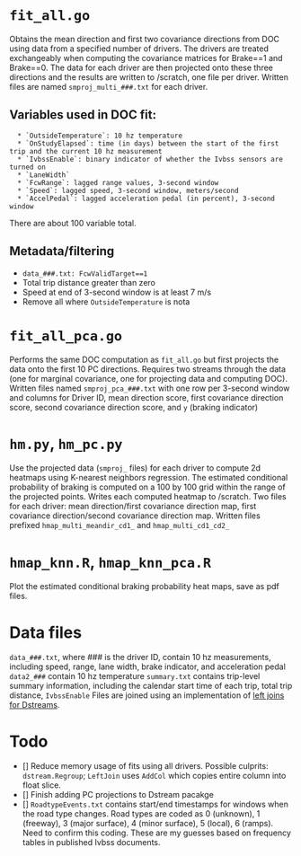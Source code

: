 # `fit_all.go`
Obtains the mean direction and first two covariance directions from DOC using data from a specified number of drivers. The drivers are treated exchangeably when computing the covariance matrices for Brake==1 and Brake==0. The data for each driver are then projected onto these three directions and the results are written to /scratch, one file per driver. 
Written files are named `smproj_multi_###.txt` for each driver.

## Variables used in DOC fit:
	  * `OutsideTemperature`: 10 hz temperature
	  * `OnStudyElapsed`: time (in days) between the start of the first trip and the current 10 hz measurement
	  * `IvbssEnable`: binary indicator of whether the Ivbss sensors are turned on
	  * `LaneWidth`
	  * `FcwRange`: lagged range values, 3-second window
	  * `Speed`: lagged speed, 3-second window, meters/second
	  * `AccelPedal`: lagged acceleration pedal (in percent), 3-second window
There are about 100 variable total.

## Metadata/filtering

   * `data_###.txt: FcwValidTarget==1`
   * Total trip distance greater than zero
   * Speed at end of 3-second window is at least 7 m/s
   * Remove all  where `OutsideTemperature` is nota

# `fit_all_pca.go`
Performs the same DOC computation as `fit_all.go` but first projects the data onto the first 10 PC directions. Requires two streams through the data (one for marginal covariance, one for projecting data and computing DOC).
Written files named `smproj_pca_###.txt` with one row per 3-second window and columns for Driver ID, mean direction score, first covariance direction score, second covariance direction score, and `y` (braking indicator)

# `hm.py`, `hm_pc.py`
Use the projected data (`smproj_` files) for each driver to compute 2d heatmaps using K-nearest neighbors regression.
The estimated conditional probability of braking is computed on a 100 by 100 grid within the range of the projected points.
Writes each computed heatmap to /scratch. Two files for each driver: mean direction/first covariance direction map, first covariance direction/second covariance direction map.
Written files prefixed `hmap_multi_meandir_cd1_` and `hmap_multi_cd1_cd2_`

# `hmap_knn.R`, `hmap_knn_pca.R`
Plot the estimated conditional braking probability heat maps, save as pdf files.

# Data files
`data_###.txt`, where \#\#\# is the driver ID, contain 10 hz measurements, including speed, range, lane width, brake indicator, and acceleration pedal
`data2_###` contain 10 hz temperature
`summary.txt` contains trip-level summary information, including the calendar start time of each trip, total trip distance, `IvbssEnable`
Files are joined using an implementation of [left joins for Dstreams](https://github.com/brookluers/dstream/blob/master/dstream/leftjoin.go).

# Todo
- [] Reduce memory usage of fits using all drivers. Possible culprits: `dstream.Regroup`; `LeftJoin` uses `AddCol` which copies entire column into float slice.
- [] Finish adding PC projections to Dstream pacakge
- [] `RoadtypeEvents.txt` contains start/end timestamps for windows when the road type changes. Road types are coded as 0 (unknown), 1 (freeway), 3 (major surface), 4 (minor surface), 5 (local), 6 (ramps). Need to confirm this coding. These are my guesses based on frequency tables in published Ivbss documents.
